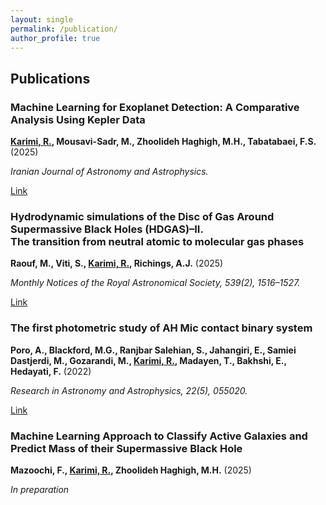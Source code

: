 ```yaml
---
layout: single
permalink: /publication/
author_profile: true
---
```


## Publications

<!-- grid wrapper from Minimal-Mistakes -->
<div class="grid__wrapper">



<!-- Card 2 -->
<div class="card">
  <div class="card__content">
    <h3>Machine Learning for Exoplanet Detection: A Comparative Analysis Using Kepler Data</h3>
    <p><strong><u>Karimi, R.</u>, Mousavi-Sadr, M., Zhoolideh Haghigh, M.H., Tabatabaei, F.S.</strong> (2025)</p>
    <p><em>Iranian Journal of Astronomy and Astrophysics.</em></p>
    <p><a href="https://arxiv.org/pdf/2508.09689" target="_blank">Link</a></p>
  </div>
</div>

<!-- Card 3 -->
<div class="card">
  <div class="card__content">
    <h3>Hydrodynamic simulations of the Disc of Gas Around Supermassive Black Holes (HDGAS)–II.<br>
    The transition from neutral atomic to molecular gas phases</h3>
    <p><strong>Raouf, M., Viti, S., <u>Karimi, R.</u>, Richings, A.J.</strong> (2025)</p>
    <p><em>Monthly Notices of the Royal Astronomical Society, 539(2), 1516–1527.</em></p>
    <p><a href="https://academic.oup.com/mnras/article/539/2/1516/8106597" target="_blank">Link</a></p>
  </div>
</div>

<!-- Card 4 -->
<div class="card">
  <div class="card__content">
    <h3>The first photometric study of AH Mic contact binary system</h3>
    <p><strong>Poro, A., Blackford, M.G., Ranjbar Salehian, S., Jahangiri, E., Samiei Dastjerdi, M., Gozarandi, M., 
    <u>Karimi, R.</u>, Madayen, T., Bakhshi, E., Hedayati, F.</strong> (2022)</p>
    <p><em>Research in Astronomy and Astrophysics, 22(5), 055020.</em></p>
    <p><a href="https://www.raa-journal.org/issues/all/2022/v22n5/202203/P020220525480667107946.pdf" target="_blank">Link</a></p>
  </div>
</div>

<!-- Card 1 -->
<div class="card">
  <div class="card__content">
    <h3>Machine Learning Approach to Classify Active Galaxies and Predict Mass of their Supermassive Black Hole</h3>
    <p><strong>Mazoochi, F., <u>Karimi, R.</u>, Zhoolideh Haghigh, M.H.</strong> (2025)</p>
    <p><em>In preparation</em></p>
  </div>
</div>

</div>

